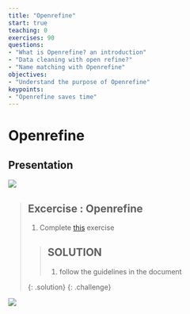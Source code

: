 ```yaml
---
title: "Openrefine"
start: true
teaching: 0
exercises: 90
questions:
- "What is Openrefine? an introduction"
- "Data cleaning with open refine?"
- "Name matching with Openrefine"
objectives:
- "Understand the purpose of Openrefine"
keypoints:
- "Openrefine saves time"
---
```


# Openrefine

## Presentation

<a href="https://docs.google.com/presentation/d/1wtvqjm8XxbfYOzmkE03yTux42KmN2c-sDyK-EgH_q5M/edit?usp=sharing">
    <img src="{{ '/assets/img/openrefine.PNG' | relative_url }}">
  </a>


> ## Excercise : Openrefine
> 
> 1. Complete [this](https://drive.google.com/file/d/1KKkqfjAtkaV80Xs1vd0ycTeaJwztxU3b/view?usp=drive_link) exercise
> 
>    
> > ## SOLUTION
> > 1. follow the guidelines in the document
> > 
> {: .solution}
{: .challenge}

<a href="https://drive.google.com/file/d/1KKkqfjAtkaV80Xs1vd0ycTeaJwztxU3b/view?usp=drive_link">
    <img src="{{ '/assets/img/openrefine_tutorial.PNG' | relative_url }}">
  </a>

